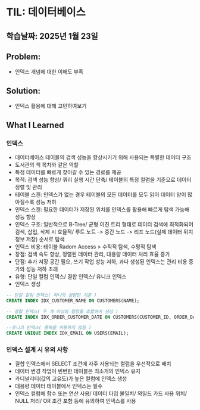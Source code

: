 # TIL: 데이터베이스
## 학습날짜: 2025년 1월 23일

## Problem: 
- 인덱스 개념에 대한 이해도 부족

## Solution:
- 인덱스 활용에 대해 고민하여보기

## What I Learned

### 인덱스
- 데이터베이스 테이블의 검색 성능을 향상시키기 위해 사용되는 특별한 데이터 구조
- 도서관의 책 목차와 같은 역할
- 특정 데이터를 빠르게 찾아갈 수 있는 경로를 제공
- 목적: 검색 성능 향상/ 쿼리 실행 시간 단축/ 테이블의 특정 컬럼을 기준으로 데이터 정렬 및 관리
- 테이블 스캔: 인덱스가 없는 경우 테이블의 모든 데이터를 모두 읽어 데이터 양이 많아질수록 성능 저하
- 인덱스 스캔: 필요한 데이터가 저장된 위치를 인덱스를 활용해 빠르게 탐색 가능해 성능 향상
- 인덱스 구조: 일반적으로 B-Tree/ 균형 이진 트리 형태로 데이터 검색에 최적화되어 검색, 삽입, 삭제 시 효율적/ 루트 노트 -> 중간 노드 -> 리프 노드(실제 데이터 위치 정보 저장) 순서로 탐색
- 인덱스 비용: 테이블 Radom Access > 수직적 탐색, 수평적 탐색
- 장점: 검색 속도 향상, 정렬된 데이터 관리, 대용량 데이터 처리 효율 증가
- 단점: 추가 저장 공간 필요, 쓰기 작업 성능 저하, 과다 생성된 인덱스는 관리 비용 증가와 성능 저하 초래
- 유형: 단일 컬럼 인덱스/ 결합 인덱스/ 유니크 인덱스
- 인덱스 생성
``` SQL
-- 단일 컬럼 인덱스( 하나의 컬럼만 기준 )
CREATE INDEX IDX_CUSTOMER_NAME ON CUSTOMERS(NAME);

-- 결합 인덱스( 두 개 이상의 컬럼을 조합하여 생성 )
CREATE INDEX IDX_ORDER_CUSTOMER_DATE ON CUSTOMERS(CUSTOMER_ID, ORDER_DATE);

--유니크 인덱스( 중복을 허용하지 않음 )
CREATE UNIQUE INDEX IDX_EMAIL ON USERS(EMAIL);
```

### 인덱스 설계 시 유의 사항
- 결합 인덱스에서 SELECT 조건에 자주 사용되는 컬럼을 우선적으로 배치
- 데이터 변경 작업이 빈번한 테이블은 최소개의 인덱스 유지
- 카디널리티(값의 고유도)가 높은 컬럼에 인덱스 생성
- 대용량 데이터 테이블에서 인덱스는 필수
- 인덱스 컬럼에 함수 또는 연산 사용/ 데이터 타입 불일치/ 와일드 카드 사용 위치/ NULL 처리/ OR 조건 포함 등에 유의하여 인덱스를 사용

